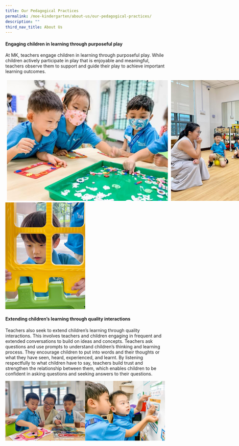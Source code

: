 ```yaml
---
title: Our Pedagogical Practices
permalink: /moe-kindergarten/about-us/our-pedagogical-practices/
description: ""
third_nav_title: About Us
---
```

#### Engaging children in learning through purposeful play
At MK, teachers engage children in learning through purposeful play. While children actively participate in play that is enjoyable and meaningful, teachers observe them to support and guide their play to achieve important learning outcomes.

<div style="display: flex; box-sizing: border-box;">
<img src="/images/mk1.jpg" style="width:100%; flex: 33.33%;padding: 5px;"><img src="/images/mk2.jpg" style="width:100%; flex: 33.33%;padding: 5px;"> 
	</div>
<img src="/images/mk3.jpg" style="width:250px;">

#### Extending children’s learning through quality interactions
Teachers also seek to extend children’s learning through quality interactions. This involves teachers and children engaging in frequent and extended conversations to build on ideas and concepts.
Teachers ask questions and use prompts to understand children’s thinking and learning process. They encourage children to put into words and their thoughts or what they have seen, heard, experienced, and learnt.
By listening respectfully to what children have to say, teachers build trust and strengthen the relationship between them, which enables children to be confident in asking questions and seeking answers to their questions.

<img src="/images/mk4.jpg" style="width: 250px; float:left;"><img src="/images/mk5.jpg" style="width: 250px;">